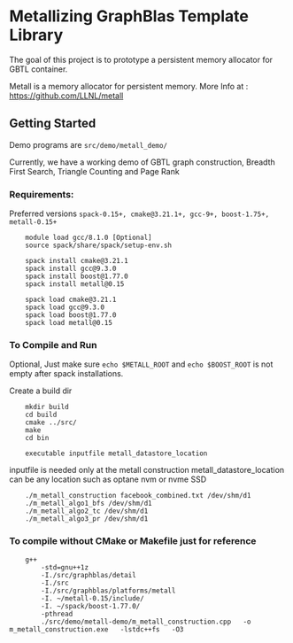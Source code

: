 # Metallizing GraphBlas Template Library

The goal of this project is to prototype a persistent memory allocator for GBTL container.

Metall is a memory allocator for persistent memory.
More Info at : https://github.com/LLNL/metall


## Getting Started

Demo programs are `src/demo/metall_demo/`

Currently, we have a working demo of GBTL graph construction, Breadth First Search, Triangle Counting and Page Rank


### Requirements:

Preferred versions 
`spack-0.15+, cmake@3.21.1+, gcc-9+, boost-1.75+, metall-0.15+`


        module load gcc/8.1.0 [Optional]
        source spack/share/spack/setup-env.sh
        
        spack install cmake@3.21.1
        spack install gcc@9.3.0
        spack install boost@1.77.0
        spack install metall@0.15
        
        spack load cmake@3.21.1
        spack load gcc@9.3.0
        spack load boost@1.77.0
        spack load metall@0.15


### To Compile and Run


Optional, Just make sure `echo $METALL_ROOT` and `echo $BOOST_ROOT` is not empty after spack installations. 

Create a build dir 

        mkdir build
        cd build
        cmake ../src/
        make
        cd bin  
                
        executable inputfile metall_datastore_location        

inputfile is needed only at the metall construction
metall_datastore_location can be any location such as optane nvm or nvme SSD

        ./m_metall_construction facebook_combined.txt /dev/shm/d1
        ./m_metall_algo1_bfs /dev/shm/d1
        ./m_metall_algo2_tc /dev/shm/d1
        ./m_metall_algo3_pr /dev/shm/d1


### To compile without CMake or Makefile just for reference

        g++ 
            -std=gnu++1z 
            -I./src/graphblas/detail 
            -I./src 
            -I./src/graphblas/platforms/metall
            -I. ~/metall-0.15/include/ 
            -I. ~/spack/boost-1.77.0/
            -pthread 
            ./src/demo/metall-demo/m_metall_construction.cpp   -o  m_metall_construction.exe   -lstdc++fs   -O3 